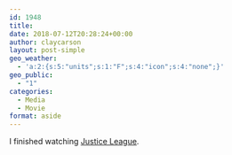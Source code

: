 ```yaml
---
id: 1948
title: 
date: 2018-07-12T20:28:24+00:00
author: claycarson
layout: post-simple
geo_weather:
  - 'a:2:{s:5:"units";s:1:"F";s:4:"icon";s:4:"none";}'
geo_public:
  - "1"
categories: 
  - Media
  - Movie
format: aside
---
```

I finished watching [Justice League](https://www.imdb.com/title/tt0974015/?ref_=nv_sr_1).